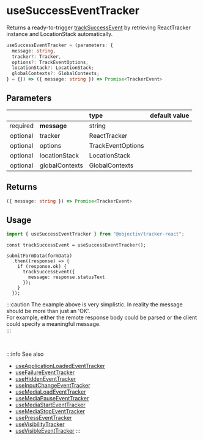 # useSuccessEventTracker

Returns a ready-to-trigger [trackSuccessEvent](/tracking/react/api-reference/eventTrackers/trackSuccessEvent.md) by retrieving ReactTracker instance and LocationStack automatically.

```ts
useSuccessEventTracker = (parameters: {
  message: string,
  tracker?: Tracker,
  options?: TrackEventOptions,
  locationStack?: LocationStack;
  globalContexts?: GlobalContexts;
} = {}) => ({ message: string }) => Promise<TrackerEvent>
```

## Parameters
|          |                | type              | default value |
|:--------:|:---------------|:------------------|:--------------|
| required | **message**    | string            |               |
| optional | tracker        | ReactTracker      |               |
| optional | options        | TrackEventOptions |               |
| optional | locationStack  | LocationStack     |               |
| optional | globalContexts | GlobalContexts    |               |

## Returns
```ts
({ message: string }) => Promise<TrackerEvent>
```

## Usage
```ts
import { useSuccessEventTracker } from "@objectiv/tracker-react";
```

```tsx title="Scenario: form submit success"
const trackSuccessEvent = useSuccessEventTracker();

submitFormData(formData)
  .then((response) => {
    if (response.ok) {
      trackSuccessEvent({
        message: response.statusText
      });
    }
  });
```

:::caution
The example above is very simplistic. In reality the message should be more than just an 'OK'.  
For example, either the remote response body could be parsed or the client could specify a meaningful message.  
:::

<br />

:::info See also
- [useApplicationLoadedEventTracker](/tracking/react/api-reference/hooks/eventTrackers/useApplicationLoadedEventTracker.md)
- [useFailureEventTracker](/tracking/react/api-reference/hooks/eventTrackers/useFailureEventTracker.md)
- [useHiddenEventTracker](/tracking/react/api-reference/hooks/eventTrackers/useHiddenEventTracker.md)
- [useInputChangeEventTracker](/tracking/react/api-reference/hooks/eventTrackers/useInputChangeEventTracker.md)
- [useMediaLoadEventTracker](/tracking/react/api-reference/hooks/eventTrackers/useMediaLoadEventTracker.md)
- [useMediaPauseEventTracker](/tracking/react/api-reference/hooks/eventTrackers/useMediaPauseEventTracker.md)
- [useMediaStartEventTracker](/tracking/react/api-reference/hooks/eventTrackers/useMediaStartEventTracker.md)
- [useMediaStopEventTracker](/tracking/react/api-reference/hooks/eventTrackers/useMediaStopEventTracker.md)
- [usePressEventTracker](/tracking/react/api-reference/hooks/eventTrackers/usePressEventTracker.md)
- [useVisibilityTracker](/tracking/react/api-reference/hooks/eventTrackers/useVisibilityTracker.md)
- [useVisibleEventTracker](/tracking/react/api-reference/hooks/eventTrackers/useVisibleEventTracker.md)
:::
